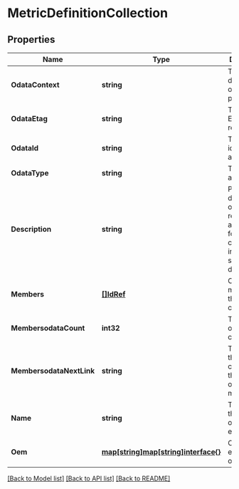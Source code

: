 # MetricDefinitionCollection

## Properties
Name | Type | Description | Notes
------------ | ------------- | ------------- | -------------
**OdataContext** | **string** | The OData description of a payload. | [optional] 
**OdataEtag** | **string** | The current ETag of the resource. | [optional] 
**OdataId** | **string** | The unique identifier for a resource. | 
**OdataType** | **string** | The type of a resource. | 
**Description** | **string** | Provides a description of this resource and is used for commonality  in the schema definitions. | [optional] 
**Members** | [**[]IdRef**](idRef.md) | Contains the members of this collection. | 
**MembersodataCount** | **int32** | The number of items in a collection. | [optional] 
**MembersodataNextLink** | **string** | The URI to the resource containing the next set of partial members. | [optional] 
**Name** | **string** | The name of the resource or array element. | 
**Oem** | [**map[string]map[string]interface{}**](map[string]interface{}.md) | Oem extension object. | [optional] 

[[Back to Model list]](../README.md#documentation-for-models) [[Back to API list]](../README.md#documentation-for-api-endpoints) [[Back to README]](../README.md)


